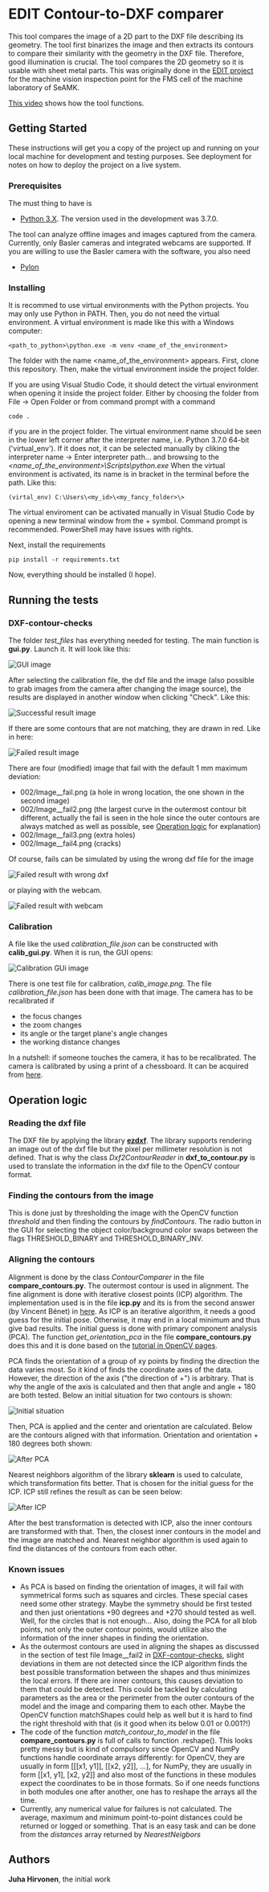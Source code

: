 # EDIT Contour-to-DXF comparer

This tool compares the image of a 2D part to the DXF file describing its geometry. The tool first binarizes the image and then extracts its contours to compare their similarity with the geometry in the DXF file. Therefore, good illumination is crucial. The tool compares the 2D geometry so it is usable with sheet metal parts. This was originally done in the [EDIT project](https://projektit.seamk.fi/alykkaat-teknologiat/enterprise-digital-twin-platform-edit/) for the machine vision inspection point for the FMS cell of the machine laboratory of SeAMK.

[This video](https://www.youtube.com/watch?v=Q_JCKgVhxt8) shows how the tool functions.

## Getting Started

These instructions will get you a copy of the project up and running on your local machine for development and testing purposes. See deployment for notes on how to deploy the project on a live system.

### Prerequisites

The must thing to have is 
- [Python 3.X](https://www.python.org/downloads/). The version used in the development was 3.7.0.

The tool can analyze offline images and images captured from the camera. Currently, only Basler cameras and integrated webcams are supported. 
If you are willing to use the Basler camera with the software, you also need 
- [Pylon](https://www.baslerweb.com/en/sales-support/downloads/software-downloads/#type=pylonsoftware;language=all;version=all)


### Installing

It is recommed to use virtual environments with the Python projects. You may only use Python in PATH. Then, you do not need the virtual environment. A virtual environment is made like this with a Windows computer:

```
<path_to_python>\python.exe -m venv <name_of_the_environment>
```

The folder with the name <name_of_the_environment> appears. First, clone this repository. Then, make the virtual environment inside the project folder.

If you are using Visual Studio Code, it should detect the virtual environment when opening it inside the project folder. Either by choosing the folder from File -> Open Folder or from command prompt with a command

```
code .
```
if you are in the project folder. The virtual environment name should be seen in the lower left corner after the interpreter name, i.e. Python 3.7.0 64-bit ('virtual_env'). If it does not, it can be selected manually by cliking the interpreter name -> Enter interpreter path... and browsing to the _<name_of_the_environment>\Scripts\python.exe_ When the virtual environment is activated, its name is in bracket in the terminal before the path. Like this:

```
(virtal_env) C:\Users\<my_id>\<my_fancy_folder>\>
```

The virtual enviroment can be activated manually in Visual Studio Code by opening a new terminal window from the + symbol. Command prompt is recommended. PowerShell may have issues with rights.

Next, install the requirements

```
pip install -r requirements.txt
```

Now, everything should be installed (I hope).

## Running the tests

### DXF-contour-checks

The folder _test_files_ has everything needed for testing. The main function is **gui.py**. Launch it. It will look like this:

![GUI image](/documentation_images/gui_info.png)

After selecting the calibration file, the dxf file and the image (also possible to grab images from the camera after changing the image source), the results are displayed in another window when clicking "Check". Like this:

![Successful result image](/documentation_images/result1.png)

If there are some contours that are not matching, they are drawn in red. Like in here:

![Failed result image](/documentation_images/result2.png)

There are four (modified) image that fail with the default 1 mm maximum deviation:
- 002/Image__fail.png (a hole in wrong location, the one shown in the second image)
- 002/Image__fail2.png (the largest curve in the outermost contour bit different, actually the fail is seen in the hole since the outer contours are always matched as well as possible, see [Operation logic](#operation-logic) for explanation)
- 002/Image__fail3.png (extra holes)
- 002/Image__fail4.png (cracks)

Of course, fails can be simulated by using the wrong dxf file for the image

![Failed result with wrong dxf](/documentation_images/result3.png)

or playing with the webcam.

![Failed result with webcam](/documentation_images/result4.png)

### Calibration

A file like the used _calibration_file.json_ can be constructed with **calib_gui.py**. When it is run, the GUI opens:

![Calibration GUi image](/documentation_images/calib_gui_info.png?)

There is one test file for calibration, _calib_image.png_. The file _calibration_file.json_ has been done with that image. The camera has to be recalibrated if
- the focus changes
- the zoom changes
- its angle or the target plane's angle changes
- the working distance changes

In a nutshell: if someone touches the camera, it has to be recalibrated. The camera is calibrated by using a print of a chessboard. It can be acquired from [here](https://calib.io/pages/camera-calibration-pattern-generator).

## Operation logic

### Reading the dxf file

The DXF file by applying the library [**ezdxf**](https://ezdxf.mozman.at/). The library supports rendering an image out of the dxf file but the pixel per millimeter resolution is not defined. That is why the class _Dxf2ContourReader_ in **dxf_to_contour.py** is used to translate the information in the dxf file to the OpenCV contour format.

### Finding the contours from the image

This is done just by thresholding the image with the OpenCV function _threshold_ and then finding the contours by _findContours_. The radio button in the GUI for selecting the object color/background color swaps between the flags THRESHOLD_BINARY and THRESHOLD_BINARY_INV.

### Aligning the contours

Alignment is done by the class _ContourComparer_ in the file **compare_contours.py**. The outermost contour is used in alignment. The fine alignment is done with iterative closest points (ICP) algorithm. The implementation used is in the file **icp.py** and its is from the second answer (by Vincent Bénet) in [here](https://stackoverflow.com/questions/20120384/iterative-closest-point-icp-implementation-on-python). As ICP is an iterative algorithm, it needs a good guess for the initial pose. Otherwise, it may end in a local minimum and thus give bad results. The initial guess is done with primary component analysis (PCA). The function _get_orientation_pca_ in the file **compare_contours.py** does this and it is done based on the [tutorial in OpenCV pages](https://docs.opencv.org/3.4/d1/dee/tutorial_introduction_to_pca.html).

PCA finds the orientation of a group of xy points by finding the direction the data varies most. So it kind of finds the coordinate axes of the data. However, the direction of the axis ("the direction of +") is arbitrary. That is why the angle of the axis is calculated and then that angle and angle + 180 are both tested. Below an initial situation for two contours is shown:

![Initial situation](/documentation_images/contours_initial.png)

Then, PCA is applied and the center and orientation are calculated. Below are the contours aligned with that information. Orientation and orientation + 180 degrees both shown:

![After PCA](/documentation_images/contours_pca.png)

Nearest neighbors algorithm of the library **sklearn** is used to calculate, which transformation fits better. That is chosen for the initial guess for the ICP. ICP still refines the result as can be seen below:

![After ICP](/documentation_images/contours_icp.png)

After the best transformation is detected with ICP, also the inner contours are transformed with that. Then, the closest inner contours in the model and the image are matched and. Nearest neighbor algorithm is used again to find the distances of the contours from each other.

### Known issues

- As PCA is based on finding the orientation of images, it will fail with symmetrical forms such as squares and circles. These special cases need some other strategy. Maybe the symmetry should be first tested and then just orientations +90 degrees and +270 should tested as well. Well, for the circles that is not enough... Also, doing the PCA for all blob points, not only the outer contour points, would utilize also the information of the inner shapes in finding the orientation.
- As the outermost contours are used in aligning the shapes as discussed in the section of test file Image__fail2 in [DXF-contour-checks](#dxf-contour-checks), slight deviations in them are not detected since the ICP algorithm finds the best possible transformation between the shapes and thus minimizes the local errors. If there are inner contours, this causes deviation to them that could be detected. This could be tackled by calculating parameters as the area or the perimeter from the outer contours of the model and the image and comparing them to each other. Maybe the OpenCV function matchShapes could help as well but it is hard to find the right threshold with that (is it good when its below 0.01 or 0.001?!)
- The code of the function _match_contour_to_model_ in the file **compare_contours.py** is full of calls to function .reshape(). This looks pretty messy but is kind of compulsory since OpenCV and NumPy functions handle coordinate arrays differently: for OpenCV, they are usually in form [[[x1, y1]], [[x2, y2]], ...], for NumPy, they are usually in form [[x1, y1], [x2, y2]] and also most of the functions in these modules expect the coordinates to be in those formats. So if one needs functions in both modules one after another, one has to reshape the arrays all the time.
- Currently, any numerical value for failures is not calculated. The average, maximum and minimum point-to-point distances could be returned or logged or something. That is an easy task and can be done from the _distances_ array returned by _NearestNeigbors_

## Authors

**Juha Hirvonen**, the initial work

